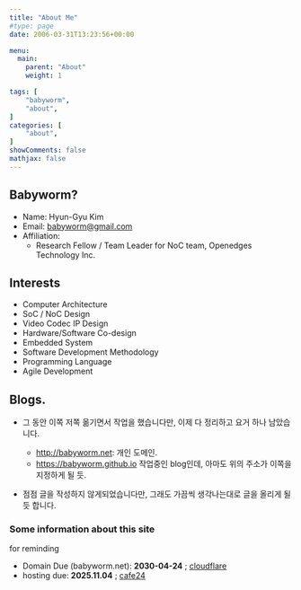 ```yaml
---
title: "About Me"
#type: page
date: 2006-03-31T13:23:56+00:00

menu:
  main:
    parent: "About"
    weight: 1

tags: [
    "babyworm",
    "about",
]
categories: [
    "about",
]
showComments: false
mathjax: false
---
```


## Babyworm?

* Name: Hyun-Gyu Kim
* Email: <babyworm@gmail.com>
* Affiliation:
  * Research Fellow / Team Leader for NoC team, Openedges Technology Inc.


## Interests
* Computer Architecture
* SoC / NoC Design
* Video Codec IP Design
* Hardware/Software Co-design
* Embedded System
* Software Development Methodology
* Programming Language
* Agile Development


## Blogs.

* 그 동안 이쪽 저쪽 옮기면서 작업을 했습니다만, 이제 다 정리하고 요거 하나 남았습니다.

  * <http://babyworm.net>: 개인 도메인.
  * <https://babyworm.github.io> 작업중인 blog인데, 아마도 위의 주소가 이쪽을 지정하게 될 듯.

* 점점 글을 작성하지 않게되었습니다만, 그래도 가끔씩 생각나는대로 글을 올리게 될 듯 합니다.

### Some information about this site
for reminding

  * Domain Due (babyworm.net): **2030-04-24** ; [cloudflare](https://www.cloudflare.com/ko-kr/)
  * hosting due: **2025.11.04** ; [cafe24](https://www.cafe24.com/ecommerce/hosting/)



